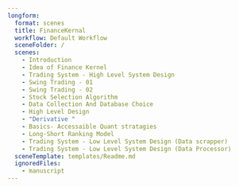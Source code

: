 ```yaml
---
longform:
  format: scenes
  title: FinanceKernal
  workflow: Default Workflow
  sceneFolder: /
  scenes:
    - Introduction
    - Idea of Finance Kernel
    - Trading System - High Level System Design
    - Swing Trading - 01
    - Swing Trading - 02
    - Stock Selection Algorithm
    - Data Collection And Database Choice
    - High Level Design
    - "Derivative "
    - Basics- Accessaible Quant stratagies
    - Long-Short Ranking Model
    - Trading System - Low Level System Design (Data scrapper)
    - Trading System - Low Level System Design (Data Processor)
  sceneTemplate: templates/Readme.md
  ignoredFiles:
    - manuscript
---
```

